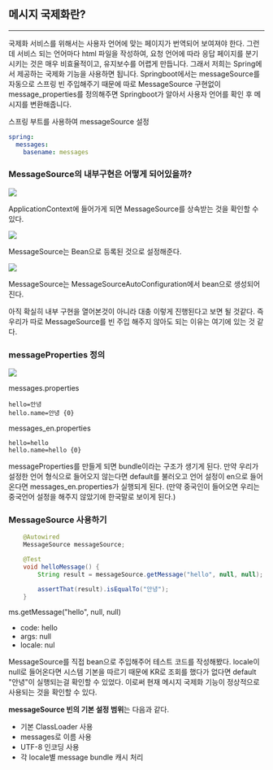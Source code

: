 ## 메시지 국제화란?
---
국제화 서비스를 위해서는 사용자 언어에 맞는 페이지가 번역되어 보여져야 한다. 그런데 서비스 되는 언어마다 html 파일을 작성하여, 요청 언어에 따라 응답 페이지를 분기시키는 것은 매우 비효율적이고, 유지보수를 어렵게 만듭니다. 그래서 저희는 Spring에서 제공하는 국제화 기능을 사용하면 됩니다.
Springboot에서는 messageSource를 자동으로 스프링 빈 주입해주기 때문에 따로 MessageSource 구현없이 message_properties를 정의해주면 Springboot가 알아서 사용자 언어를 확인 후 메시지를 변환해줍니다.

스프링 부트를 사용하여 messageSource 설정

```yml
spring:
  messages:
    basename: messages
```

### MessageSource의 내부구현은 어떻게 되어있을까?

![](https://velog.velcdn.com/images/bw1611/post/0a47cbda-537e-42d6-9a5d-7ae763ae258c/image.png)

ApplicationContext에 들어가게 되면 MessageSource를 상속받는 것을 확인할 수 있다.

![](https://velog.velcdn.com/images/bw1611/post/48c27bd7-6f3b-4908-ab6b-ca706ae34cb1/image.png)

MessageSource는 Bean으로 등록된 것으로 설정해준다.

![](https://velog.velcdn.com/images/bw1611/post/8ad1736e-a947-4bd1-9524-37b988217cc8/image.png)

MessageSource는 MessageSourceAutoConfiguration에서 bean으로 생성되어 진다.

아직 확실히 내부 구현을 열어본것이 아니라 대충 이렇게 진행된다고 보면 될 것같다. 즉 우리가 따로 MessageSource를 빈 주입 해주지 않아도 되는 이유는 여기에 있는 것 같다.

### messageProperties 정의

![](https://velog.velcdn.com/images/bw1611/post/e5b3351e-4bea-4e52-8b25-e4bfb92b2bae/image.png)

messages.properties

```
hello=안녕
hello.name=안녕 {0}
```

messages_en.properties

```
hello=hello
hello.name=hello {0}
```

messageProperties를 만들게 되면 bundle이라는 구조가 생기게 된다.
만약 우리가 설정한 언어 형식으로 들어오지 않는다면 default를 불러오고 언어 설정이 en으로 들어온다면 messages_en.properties가 실행되게 된다.
(만약 중국인이 들어오면 우리는 중국언어 설정을 해주지 않았기에 한국말로 보이게 된다.)

### MessageSource 사용하기

```java
    @Autowired
    MessageSource messageSource;

    @Test
    void helloMessage() {
        String result = messageSource.getMessage("hello", null, null); // -> default 선택

        assertThat(result).isEqualTo("안녕");
    }
```

ms.getMessage("hello", null, null)
- code: hello
- args: null
- locale: nul

MessageSource를 직접 bean으로 주입해주어 테스트 코드를 작성해봤다. locale이 null로 들어온다면 시스템 기본을 따르기 때문에 KR로 조회를 했다가 없다면 default "안녕"이 실행되는걸 확인할 수 있었다. 이로써 현재 메시지 국제화 기능이 정상적으로 사용되는 것을 확인할 수 있다.

**messageSource 빈의 기본 설정 범위**는 다음과 같다.

- 기본 ClassLoader 사용
- messages로 이름 사용
- UTF-8 인코딩 사용
- 각 locale별 message bundle 캐시 처리

